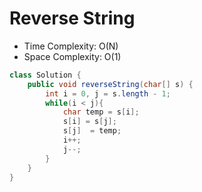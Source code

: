 # Reverse String

- Time Complexity: O(N)
- Space Complexity: O(1)

```java
class Solution {
    public void reverseString(char[] s) {
        int i = 0, j = s.length - 1;
        while(i < j){
            char temp = s[i];
            s[i] = s[j];
            s[j]  = temp;
            i++;
            j--;
        }
    }
}
```
